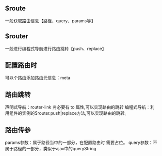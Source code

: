 ## $route
   一般获取路由信息【路径、query、params等】

## $router 
   一般进行编程式导航进行路由跳转【push、replace】

## 配置路由时
   可以个路由添加路由元信息：meta

## 路由跳转
   声明式导航：router-link 务必要有 to 属性,可以实现路由的跳转
   编程式导航：利用组件的实例的$router.push|replace方法,可以实现路由的跳转。

## 路由传参
   params参数：属于路径当中的一部分，在配置路由时 需要占位。
   query参数：不属于路径的一部分，类似于ajax中的queryString